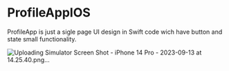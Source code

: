 # ProfileAppIOS

ProfileApp is just a sigle page UI design in Swift code wich have button and state small functionality.

![Uploading Simulator Screen Shot - iPhone 14 Pro - 2023-09-13 at 14.25.40.png…]()
